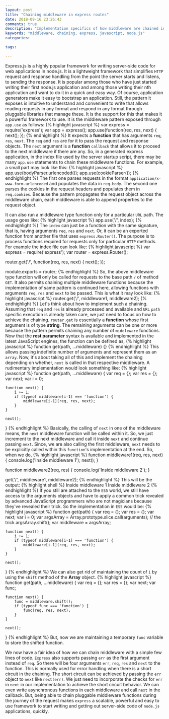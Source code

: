 ```yaml
---
layout: post
title: "Chaining middleware in express routes"
date: 2018-09-16 23:26:43
comments: true
description: "Implementation specifics of how middleware are chained in express"
keywords: "middleware, chaining, express, javascript, node.js"
categories:

tags:

---
```

Express.js is a highly popular framework for writing server-side code for web applications in node.js. It is a lightweight framework that simplifies `HTTP` request and response handling from the point the server starts and listens, to sending the response. It is popular among those who have just started writing their first node.js application and among those writing their nth application and want to do it in a quick and easy way. Of course, application generators make it easy to bootstrap an application. Still, the pattern it exposes is intuitive to understand and convenient to write that allows reading requests in any format and respond in any format through pluggable libraries that manage these. It is the support for this that makes it a powerful framework to use. It is the middleware pattern exposed through `app.use` as follows:
{% highlight javascript %}
var express = require('express');
var app = express();
app.use(function(req, res, next) {
  next();
});
{% endhighlight %}
It expects a **function** that has arguments `req`, `res`, `next`. The `req` and `res` are for it to pass the request and response objects. The `next` argument is a **function** `callback` that allows it to proceed to the next middleware if there are any. So, in a generated express application, in the index file used by the server startup script, there may be many `app.use` statements to chain these middleware functions. For example, a small part may look like this:
{% highlight javascript %}
app.use(bodyParser.urlencoded());
app.use(cookieParser());
{% endhighlight %}
The first one parses requests in the format `application/x-www-form-urlencoded` and populates the data in `req.body`. The second one parses the cookies in the request headers and populates them in `req.cookies`. Because the pattern propagates the request object across the middleware chain, each middleware is able to append properties to the request object. 

It can also run a middleware type function only for a particular `URL` path. The usage goes like:
{% highlight javascript %}
app.use('/', index);
{% endhighlight %}
The `index` can just be a function with the same signature, that is, having arguments `req`, `res` and `next`. Or, it can be an exported function from another file that uses `express.Router()`. The purpose is to process functions required for requests only for particular `HTTP` methods. For example the index file can look like:
{% highlight javascript %}
var express = require('express');
var router = express.Router();

router.get('/', function(req, res, next) {
  next();
});

module.exports = router;
{% endhighlight %}
So, the above middleware type function will only be called for requests to the base path `/` of method `GET`. It also permits chaining multiple middleware functions because the implementation of same pattern is continued here, allowing functions with arguments `req`, `res` and `next` to be passed. This is what it may look like:
{% highlight javascript %}
router.get('/', middleware1, middleware2);
{% endhighlight %}
Let's think about how to implement such a chaining. Assuming that `req` and `res` is already processed and available and `URL` `path` specific execution is already taken care, we just need to focus on how to achieve the chaining. `router.get` is essentially a **function** whose first argument is of type **string**. The remaining arguments can be one or more because the pattern permits chaining any number of `middleware` functions. Now that the **rest parameter** syntax is available and implemented in the latest JavaScript engines, the function can be defined as,
{% highlight javascript %}
function get(path, ...middleware) {}
{% endhighlight %}
This allows passing indefinite number of arguments and represent them as an `array`. Now, it's about taking all of this and implement the chaining depending on whether, `next` is called in that respective middleware. A rudimentary implementation would look something like:
{% highlight javascript %}
function get(path, ...middleware) {
    var req = {}; var res = {}; var next; var i = 0;

    function next() {
        i += 1;
        if (typeof middleware[i-1] === 'function') {
            middleware[i-1](req, res, next);
        }
    }

    next();
}
{% endhighlight %}
Basically, the calling of `next` in one of the middleware means, the `next` middleware function will be called within it. So, we just increment to the next middleware and call it inside `next` and continue passing `next`. Since, we are also calling the first middleware, `next` needs to be explicitly called within this `function`'s implementation at the end. So, when we do,
{% highlight javascript %}
function middleware1(req, res, next) {
  console.log('Inside middleware 1');
  next();
}

function middleware2(req, res) {
  console.log('Inside middleware 2');
}

get('/', middleware1, middleware2);
{% endhighlight %}
This will be the output:
{% highlight shell %}
Inside middleware 1
Inside middleware 2
{% endhighlight %}
If you still are attached to the `ES5` world, we still have access to the arguments objects and have to apply a common trick revealed by advanced JavaScript programmers who are not magicians because they've revealed their trick. So the implementation in `ES5` would be:
{% highlight javascript %}
function get(path) {
    var req = {}; var res = {}; var next; var i = 0;
    var argsArray = Array.prototype.slice.call(arguments); // the trick
    argsArray.shift();
    var middleware = argsArray;

    function next() {
        i += 1;
        if (typeof middleware[i-1] === 'function') {
            middleware[i-1](req, res, next);
        }
    }

    next();
}
{% endhighlight %}
We can also get rid of maintaining the count of `i` by using the `shift` method of the **Array** object.
{% highlight javascript %}
function get(path, ...middleware) {
    var req = {}; var res = {}; var next; var func;

    function next() {
        func = middleware.shift();
        if (typeof func === 'function') {
            func(req, res, next);
        }
    }

    next();
}
{% endhighlight %}
But, now we are maintaining a temporary `func` variable to store the shifted function.

We now have a fair idea of how we can chain middleware with a simple few lines of code. `Express` also supports passing `err` as the first argument instead of `req`. So there will be four arguments `err`, `req`, `res` and `next` to the function. This is normally used for error handling when there is a short circuit in the chaining. The short circuit can be achieved by passing the `err` object to `next` like `next(err)`. We just need to incorporate the checks for `err` in `next` in our implementation to achieve the short circuit behavior. We can even write asynchronous functions in each middleware and call `next` in the callback. But, being able to chain pluggable middleware functions during the journey of the request makes `express` a scalable, powerful and easy to use framework to start writing and getting out server-side code of `node.js` applications, quickly. 
